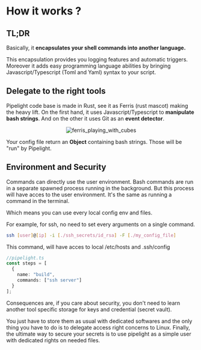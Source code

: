 # How it works ?

## TL;DR

Basically, it **encapsulates your shell commands into another language.**

This encapsulation provides you logging features and automatic triggers.
Moreover it adds easy programming language abilities by bringing Javascript/Typescript (Toml and Yaml) syntax to your script.

## Delegate to the right tools

Pipelight code base is made in Rust, see it as Ferris (rust mascot) making the heavy lift.
On the first hand, it uses Javascript/Typescript to **manipulate bash strings**.
And on the other it uses Git as an **event detector**.

<p align="center">
  <img src="/images/ferris_playing_pipelight.png" alt="ferris_playing_with_cubes">
</p>

Your config file return an **Object** containing bash strings.
Those will be "run" by Pipelight.

## Environment and Security

Commands can directly use the user environment.
Bash commands are run in a separate spawned process running in the background.
But this process will have acces to the user environment.
It's the same as running a command in the terminal.

Which means you can use every local config env and files.

For example, for ssh, no need to set every arguments on a single command.

```sh
ssh [user]@[ip] -i [./ssh_secrets/id_rsa] -F [./my_config_file]
```

This command, will have acces to local /etc/hosts and .ssh/config

```ts
//pipelight.ts
const steps = [
  {
    name: "build",
    commands: ["ssh server"]
  }
];
```

Consequences are, if you care about security, you don't need to
learn another tool specific storage for keys and credential (secret vault).

You just have to store them as usual with dedicated softwares and the only thing you have to do is to delegate access right concerns to Linux.
Finally, the ultimate way to secure your secrets is to use pipelight as a simple user with dedicated rights on needed files.
